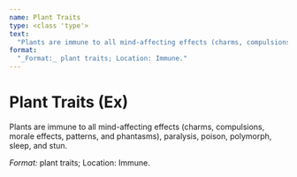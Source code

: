 ```yaml
---
name: Plant Traits
type: <class 'type'>
text:
  "Plants are immune to all mind-affecting effects (charms, compulsions, morale effects, patterns, and phantasms), paralysis, poison, polymorph, sleep, and stun."
format:
  "_Format:_ plant traits; Location: Immune."
---
```

 
# Plant Traits (Ex)
Plants are immune to all mind-affecting effects (charms, compulsions, morale effects, patterns, and phantasms), paralysis, poison, polymorph, sleep, and stun.

_Format:_ plant traits; Location: Immune.